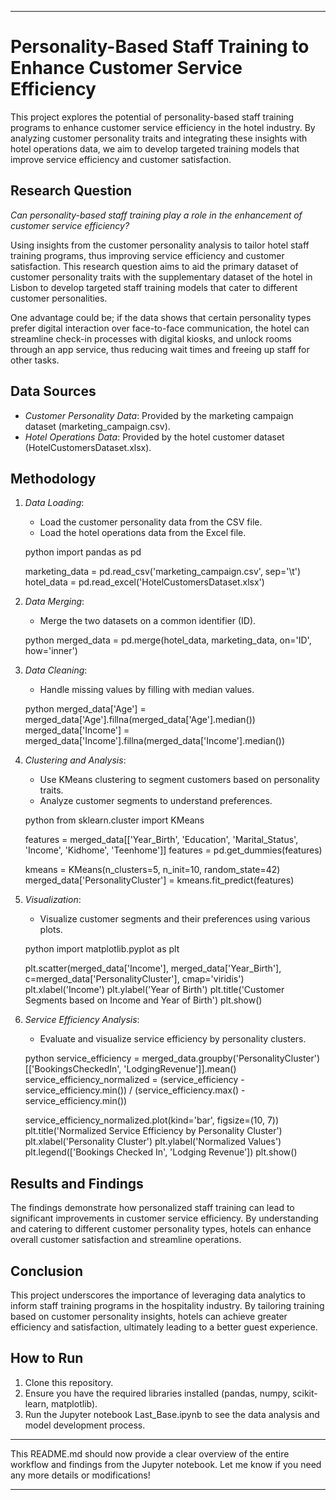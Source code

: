 


---

# Personality-Based Staff Training to Enhance Customer Service Efficiency

This project explores the potential of personality-based staff training programs to enhance customer service efficiency in the hotel industry. By analyzing customer personality traits and integrating these insights with hotel operations data, we aim to develop targeted training models that improve service efficiency and customer satisfaction.

## Research Question

*Can personality-based staff training play a role in the enhancement of customer service efficiency?*

Using insights from the customer personality analysis to tailor hotel staff training programs, thus improving service efficiency and customer satisfaction. This research question aims to aid the primary dataset of customer personality traits with the supplementary dataset of the hotel in Lisbon to develop targeted staff training models that cater to different customer personalities.

One advantage could be; if the data shows that certain personality types prefer digital interaction over face-to-face communication, the hotel can streamline check-in processes with digital kiosks, and unlock rooms through an app service, thus reducing wait times and freeing up staff for other tasks.

## Data Sources

- *Customer Personality Data*: Provided by the marketing campaign dataset (marketing_campaign.csv).
- *Hotel Operations Data*: Provided by the hotel customer dataset (HotelCustomersDataset.xlsx).

## Methodology

1. *Data Loading*:
    - Load the customer personality data from the CSV file.
    - Load the hotel operations data from the Excel file.

    python
    import pandas as pd

    marketing_data = pd.read_csv('marketing_campaign.csv', sep='\t')
    hotel_data = pd.read_excel('HotelCustomersDataset.xlsx')
    

2. *Data Merging*:
    - Merge the two datasets on a common identifier (ID).

    python
    merged_data = pd.merge(hotel_data, marketing_data, on='ID', how='inner')
    

3. *Data Cleaning*:
    - Handle missing values by filling with median values.

    python
    merged_data['Age'] = merged_data['Age'].fillna(merged_data['Age'].median())
    merged_data['Income'] = merged_data['Income'].fillna(merged_data['Income'].median())
    

4. *Clustering and Analysis*:
    - Use KMeans clustering to segment customers based on personality traits.
    - Analyze customer segments to understand preferences.

    python
    from sklearn.cluster import KMeans

    features = merged_data[['Year_Birth', 'Education', 'Marital_Status', 'Income', 'Kidhome', 'Teenhome']]
    features = pd.get_dummies(features)

    kmeans = KMeans(n_clusters=5, n_init=10, random_state=42)
    merged_data['PersonalityCluster'] = kmeans.fit_predict(features)
    

5. *Visualization*:
    - Visualize customer segments and their preferences using various plots.

    python
    import matplotlib.pyplot as plt

    plt.scatter(merged_data['Income'], merged_data['Year_Birth'], c=merged_data['PersonalityCluster'], cmap='viridis')
    plt.xlabel('Income')
    plt.ylabel('Year of Birth')
    plt.title('Customer Segments based on Income and Year of Birth')
    plt.show()
    

6. *Service Efficiency Analysis*:
    - Evaluate and visualize service efficiency by personality clusters.

    python
    service_efficiency = merged_data.groupby('PersonalityCluster')[['BookingsCheckedIn', 'LodgingRevenue']].mean()
    service_efficiency_normalized = (service_efficiency - service_efficiency.min()) / (service_efficiency.max() - service_efficiency.min())

    service_efficiency_normalized.plot(kind='bar', figsize=(10, 7))
    plt.title('Normalized Service Efficiency by Personality Cluster')
    plt.xlabel('Personality Cluster')
    plt.ylabel('Normalized Values')
    plt.legend(['Bookings Checked In', 'Lodging Revenue'])
    plt.show()
    

## Results and Findings

The findings demonstrate how personalized staff training can lead to significant improvements in customer service efficiency. By understanding and catering to different customer personality types, hotels can enhance overall customer satisfaction and streamline operations.

## Conclusion

This project underscores the importance of leveraging data analytics to inform staff training programs in the hospitality industry. By tailoring training based on customer personality insights, hotels can achieve greater efficiency and satisfaction, ultimately leading to a better guest experience.

## How to Run

1. Clone this repository.
2. Ensure you have the required libraries installed (pandas, numpy, scikit-learn, matplotlib).
3. Run the Jupyter notebook Last_Base.ipynb to see the data analysis and model development process.


---

This README.md should now provide a clear overview of the entire workflow and findings from the Jupyter notebook. Let me know if you need any more details or modifications!




---


